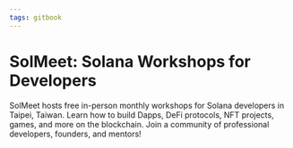 ```yaml
---
tags: gitbook
---
```


# SolMeet: Solana Workshops for Developers

SolMeet hosts free in-person monthly workshops for Solana developers in Taipei, Taiwan. Learn how to build Dapps, DeFi protocols, NFT projects, games, and more on the blockchain. Join a community of professional developers, founders, and mentors!
